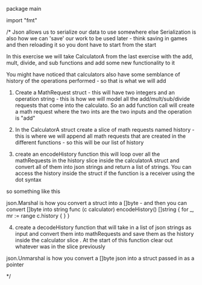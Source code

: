 package main

import "fmt"

/*
Json allows us to serialize our data to use somewhere else
Serialization is also how we can 'save' our work to be used later - think saving in games and then reloading it so you dont have to start from the start

In this exercise we will take CalculatorA from the last exercise with the add, mult, divide, and sub functions and add some new functionality to it

You might have noticed that calculators also have some semblance of history of the operations performed - so that is what we will add

1. Create a MathRequest struct - this will have two integers and an operation string - this is how we will model all the add/mult/sub/divide requests that come into the calculato. So an add function call will create a math request where the two ints are the two inputs and the operation is "add"

2. In the CalculatorA struct create a slice of math requests named history - this is where we will append all math requests that are created in the different functions - so this will be our list of history

3. create an encodeHistory function this will loop over all the mathRequests in the history slice inside the calculatorA struct and convert all of them into json strings and return a list of strings. You can access the history inside the struct if the function is a receiver using the dot syntax

so something like this

json.Marshal is how you convert a struct into a []byte - and then you can convert []byte into string
func (c calculator) encodeHistory() []string {
    for _, mr := range c.history {
    }
}

4. create a decodeHistory function that will take in a list of json strings as input and convert them into mathRequests and save them as the history inside the calculator slice . At the start of this function clear out whatever was in the slice previously

json.Unmarshal is how you convert a []byte json into a struct passed in as a pointer

*/

